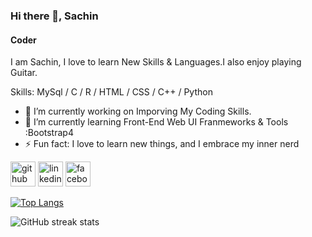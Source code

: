 ### Hi there 👋, Sachin
#### Coder
I am Sachin, I love to learn New Skills & Languages.I also enjoy playing Guitar.  

Skills: MySql / C / R / HTML / CSS / C++ / Python 

- 🔭 I’m currently working on Imporving My Coding Skills. 
- 🌱 I’m currently learning Front-End Web UI Franmeworks & Tools :Bootstrap4 
- ⚡ Fun fact: I love to learn new things, and I embrace my inner nerd 


[<img src='https://cdn.jsdelivr.net/npm/simple-icons@3.0.1/icons/github.svg' alt='github' height='40'>](https://github.com/hashiramauchiha)  [<img src='https://cdn.jsdelivr.net/npm/simple-icons@3.0.1/icons/linkedin.svg' alt='linkedin' height='40'>](https://www.linkedin.com/in/sachin-bairi-923a34202/)  [<img src='https://cdn.jsdelivr.net/npm/simple-icons@3.0.1/icons/facebook.svg' alt='facebook' height='40'>](https://www.facebook.com/profile.php?id=100007374583964)  

[![Top Langs](https://github-readme-stats.vercel.app/api/top-langs/?username=hashiramauchiha)](https://github.com/anuraghazra/github-readme-stats)

![GitHub streak stats](https://github-readme-streak-stats.herokuapp.com/?user=hashiramauchiha)  

 
